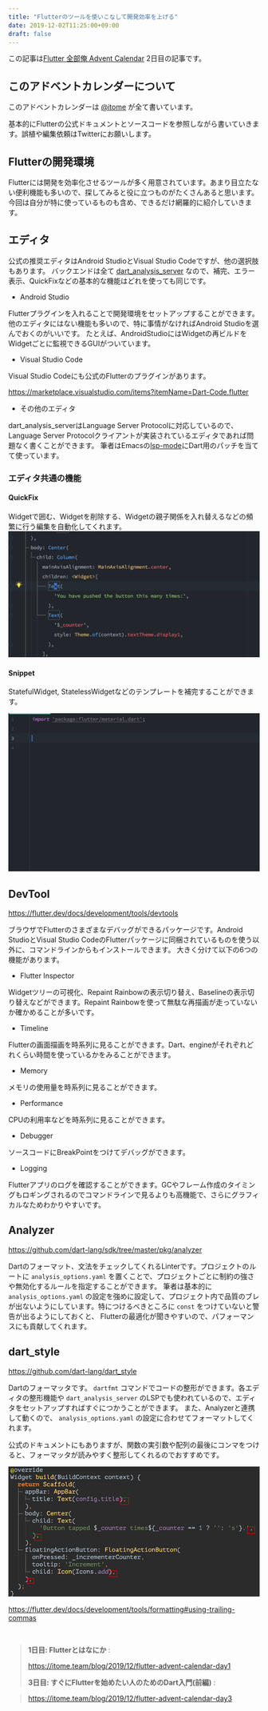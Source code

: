 ```yaml
---
title: "Flutterのツールを使いこなして開発効率を上げる"
date: 2019-12-02T11:25:00+09:00
draft: false
---
```


この記事は[Flutter 全部俺 Advent Calendar](https://adventar.org/calendars/4140) 2日目の記事です。


## このアドベントカレンダーについて
このアドベントカレンダーは [@itome](https://twitter.com/itometeam) が全て書いています。

基本的にFlutterの公式ドキュメントとソースコードを参照しながら書いていきます。誤植や編集依頼はTwitterにお願いします。

## Flutterの開発環境
Flutterには開発を効率化させるツールが多く用意されています。あまり目立たない便利機能も多いので、探してみると役に立つものがたくさんあると思います。
今回は自分が特に使っているものも含め、できるだけ網羅的に紹介していきます。

## エディタ
公式の推奨エディタはAndroid StudioとVisual Studio Codeですが、他の選択肢もあります。
バックエンドは全て [dart_analysis_server](https://github.com/dart-lang/sdk/tree/master/pkg/analysis_server) なので、補完、エラー表示、QuickFixなどの基本的な機能はどれを使っても同じです。

- Android Studio

Flutterプラグインを入れることで開発環境をセットアップすることができます。
他のエディタにはない機能も多いので、特に事情がなければAndroid Studioを選んでおくのがいいです。
たとえば、AndroidStudioにはWidgetの再ビルドをWidgetごとに監視できるGUIがついています。

- Visual Studio Code

Visual Studio Codeにも公式のFlutterのプラグインがあります。

https://marketplace.visualstudio.com/items?itemName=Dart-Code.flutter

- その他のエディタ

dart_analysis_serverはLanguage Server Protocolに対応しているので、Language Server Protocolクライアントが実装されているエディタであれば問題なく書くことができます。
筆者はEmacsの[lsp-mode](https://github.com/emacs-lsp/lsp-mode)にDart用のパッチを当てて使っています。

### エディタ共通の機能
#### QuickFix

Widgetで囲む、Widgetを削除する、Widgetの親子関係を入れ替えるなどの頻繁に行う編集を自動化してくれます。
![QuickFix](./add-padding.gif)

#### Snippet

StatefulWidget, StatelessWidgetなどのテンプレートを補完することができます。

![Snippet](./stful-snippet.gif)

## DevTool

https://flutter.dev/docs/development/tools/devtools

ブラウザでFlutterのさまざまなデバッグができるパッケージです。Android StudioとVisual Studio CodeのFlutterパッケージに同梱されているものを使う以外に、コマンドラインからもインストールできます。
大きく分けて以下の6つの機能があります。

- Flutter Inspector

Widgetツリーの可視化、Repaint Rainbowの表示切り替え、Baselineの表示切り替えなどができます。Repaint Rainbowを使って無駄な再描画が走っていないか確かめることが多いです。

- Timeline

Flutterの画面描画を時系列に見ることができます。Dart、engineがそれぞれどれくらい時間を使っているかをみることができます。

- Memory

メモリの使用量を時系列に見ることができます。

- Performance

CPUの利用率などを時系列に見ることができます。

- Debugger

ソースコードにBreakPointをつけてデバッグができます。

- Logging

Flutterアプリのログを確認することができます。GCやフレーム作成のタイミングもロギングされるのでコマンドラインで見るよりも高機能で、さらにグラフィカルなためわかりやすいです。

## Analyzer

https://github.com/dart-lang/sdk/tree/master/pkg/analyzer

Dartのフォーマット、文法をチェックしてくれるLinterです。プロジェクトのルートに `analysis_options.yaml` を置くことで、プロジェクトごとに制約の強さや無効化するルールを指定することができます。
筆者は基本的に `analysis_options.yaml` の設定を強めに設定して、プロジェクト内で品質のブレが出ないようにしています。特につけるべきところに `const` をつけていないと警告が出るようにしておくと、
Flutterの最適化が聞きやすいので、パフォーマンスにも貢献してくれます。

## dart_style

https://github.com/dart-lang/dart_style

Dartのフォーマッタです。 `dartfmt` コマンドでコードの整形ができます。各エディタの整形機能や `dart_analysis_server` のLSPでも使われているので、エディタをセットアップすればすぐにつかうことができます。
また、Analyzerと連携して動くので、 `analysis_options.yaml` の設定に合わせてフォーマットしてくれます。

公式のドキュメントにもありますが、関数の実引数や配列の最後にコンマをつけると、フォーマッタが読みやすく整形してくれるのでおすすめです。

![Using trailing comma](./using-trailing-comma.png)

https://flutter.dev/docs/development/tools/formatting#using-trailing-commas

<br>

> **1日目: Flutterとはなにか** :
>
> https://itome.team/blog/2019/12/flutter-advent-calendar-day1
>
> **3日目: すぐにFlutterを始めたい人のためのDart入門(前編)** :

> https://itome.team/blog/2019/12/flutter-advent-calendar-day3

